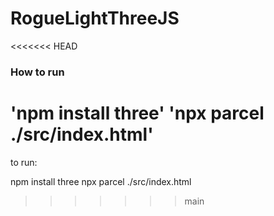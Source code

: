 # RogueLightThreeJS

<<<<<<< HEAD
### How to run

'npm install three'
'npx parcel ./src/index.html'
=======
to run:

npm install three
npx parcel ./src/index.html
>>>>>>> main
